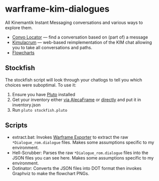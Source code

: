 # warframe-kim-dialogues

All Kinemantik Instant Messaging conversations and various ways to explore them.

- [Convo Locator](https://kim.browse.wf/convo-locator) — find a conversation based on (part of) a message
- [Kimulacrum](https://kim.browse.wf/kimulacrum) — web-based reimplementation of the KIM chat allowing you to take all conversations and paths.
- [Flowcharts](flowcharts)

## Stockfish

The stockfish script will look through your chatlogs to tell you which choices were suboptimal. To use it:

1. Ensure you have [Pluto](https://pluto-lang.org/docs/Getting%20Started) installed
2. Get your inventory either [via AlecaFrame](https://sainan.github.io/alecaframe-inventory-parser/) or [directly](https://github.com/Sainan/warframe-api-helper) and put it in inventory.json
3. Run `pluto stockfish.pluto`

## Scripts

- extract.bat: Invokes [Warframe Exporter](https://github.com/Puxtril/Warframe-Exporter) to extract the raw `*Dialogue_rom.dialogue` files. Makes some assumptions specific to my environment.
- Hell-Scrubber: Parses the raw `*Dialogue_rom.dialogue` files into the JSON files you can see here. Makes some assumptions specific to my environment.
- Dotinator: Converts the JSON files into DOT format then invokes Graphviz to make the flowchart PNGs.
